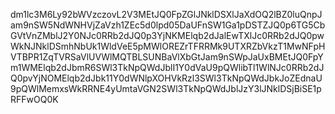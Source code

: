 dm1lc3M6Ly92bWVzczovL2V3MEtJQ0FpZGlJNklDSXlJaXdOQ2lBZ0luQnpJam9nSW5NdWNHVjZaVzh1ZEc5d0lpd05DaUFnSW1Ga1pDSTZJQ0p6TG5CbGVtVnZMblJ2Y0NJc0RRb2dJQ0p3YjNKMElqb2dJalEwTXlJc0RRb2dJQ0pwWkNJNklDSmhNbUk1WldVeE5pMWlOREZrTFRRMk9UTXRZbVkzT1MwNFpHVTBPR1ZqTVRSaVlUVWlMQTBLSUNBaVlXbGtJam9nSWpJaUxBMEtJQ0FpYm1WMElqb2dJbmR6SWl3TkNpQWdJblI1Y0dVaU9pQWlibTl1WlNJc0RRb2dJQ0pvYjNOMElqb2dJbk11Y0dWNlpXOHVkRzl3SWl3TkNpQWdJbkJoZEdnaU9pQWlMemxsWkRRNE4yUmtaVGN2SWl3TkNpQWdJblJzY3lJNklDSjBiSE1pRFFwOQ0K

